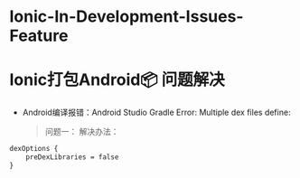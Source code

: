 # Ionic-In-Development-Issues-Feature
# Ionic打包Android📦 问题解决

*  Android编译报错：Android Studio Gradle Error: Multiple dex files define:
    > 问题一：
    > 解决办法：
```html
dexOptions {
    preDexLibraries = false
}
```

